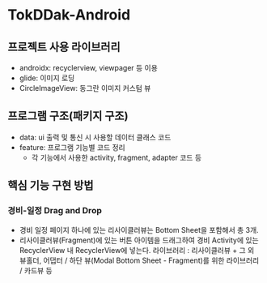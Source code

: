 # TokDDak-Android

## 프로젝트 사용 라이브러리
* androidx: recyclerview, viewpager 등 이용
* glide: 이미지 로딩
* CircleImageView: 동그란 이미지 커스텀 뷰

## 프로그램 구조(패키지 구조)
* data: ui 출력 및 통신 시 사용할 데이터 클래스 코드
* feature: 프로그램 기능별 코드 정리
  * 각 기능에서 사용한 activity, fragment, adapter 코드 등

## 핵심 기능 구현 방법
### 경비-일정 Drag and Drop
* 경비 일정 페이지 하나에 있는 리사이클러뷰는 Bottom Sheet을 포함해서 총 3개.
* 리사이클러뷰(Fragment)에 있는 버튼 아이템을 드래그하여 경비 Activity에 있는 RecyclerView 내 RecyclerView에 넣는다.
라이브러리 : 리사이클러뷰 + 그 외 뷰홀더, 어댑터 / 하단 뷰(Modal Bottom Sheet - Fragment)를 위한 라이브러리 / 카드뷰 등